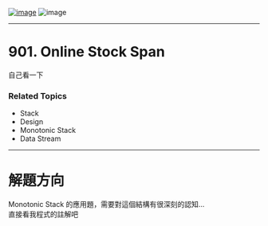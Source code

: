 [![image](https://img.shields.io/badge/Leetcode-Link-blue?logo=leetcode)](https://leetcode.com/problems/online-stock-span/)
![image](https://img.shields.io/badge/Difficulty-Medium-yellow)

---

# 901. Online Stock Span

自己看一下

### Related Topics

- Stack
- Design
- Monotonic Stack
- Data Stream
  
---

# 解題方向

Monotonic Stack 的應用題，需要對這個結構有很深刻的認知...  
直接看我程式的註解吧